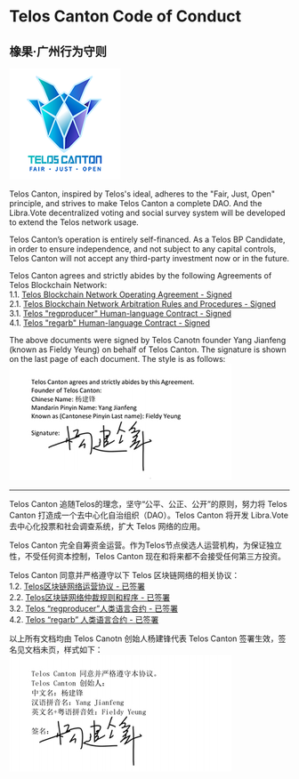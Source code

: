 # Telos Canton Code of Conduct
## 橡果·广州行为守则
![](https://raw.githubusercontent.com/Telos-Canton/TelosCanton-Docs/master/images/telos-canton-logo-slogan-200X200.png)

Telos Canton, inspired by Telos's ideal, adheres to the "Fair, Just, Open" principle,  and strives to make Telos Canton a complete DAO. And the Libra.Vote decentralized voting and social survey system will be developed to extend the Telos network usage.

Telos Canton’s operation is entirely self-financed. As a Telos BP Candidate, in order to ensure independence, and not subject to any capital controls, Telos Canton will not accept any third-party investment now or in the future.

Telos Canton agrees and strictly abides by the following Agreements of Telos Blockchain Network:  
1.1. [Telos Blockchain Network Operating Agreement - Signed](https://github.com/Telos-Canton/TelosCanton-Docs/blob/master/agreement/Telos_Blockchain_Network_Operating_Agreement_English.pdf)  
2.1. [Telos Blockchain Network Arbitration Rules and Procedures - Signed](https://github.com/Telos-Canton/TelosCanton-Docs/blob/master/agreement/Telos_Blockchain_Network_Arbitration_Rules_and_Procedures_English.pdf)  
3.1. [Telos "regproducer" Human-language Contract - Signed](https://github.com/Telos-Canton/TelosCanton-Docs/blob/master/agreement/Telos_regproducer_Human_language_Contract_English.pdf)  
4.1. [Telos "regarb" Human-language Contract - Signed](https://github.com/Telos-Canton/TelosCanton-Docs/blob/master/agreement/Telos_regarb_Human-language_Contract_English.pdf) 

The above documents were signed by Telos Canotn founder Yang Jianfeng (known as Fieldy Yeung) on behalf of Telos Canton. The signature is shown on the last page of each document. The style is as follows:   
![](https://raw.githubusercontent.com/Telos-Canton/TelosCanton-Docs/master/agreement/Telos_Canton_Founder_Signature_English.jpg)

---

Telos Canton 追随Telos的理念，坚守“公平、公正、公开”的原则，努力将 Telos Canton 打造成一个去中心化自治组织（DAO）。Telos Canton 将开发 Libra.Vote 去中心化投票和社会调查系统，扩大 Telos 网络的应用。

Telos Canton 完全自筹资金运营。作为Telos节点侯选人运营机构，为保证独立性，不受任何资本控制，Telos Canton 现在和将来都不会接受任何第三方投资。

Telos Canton 同意并严格遵守以下 Telos 区块链网络的相关协议：  
1.2. [Telos区块链网络运营协议 - 已签署](https://github.com/Telos-Canton/TelosCanton-Docs/blob/master/agreement/Telos_Blockchain_Network_Operating_Agreement_Chinese.pdf)  
2.2. [Telos区块链网络仲裁规则和程序 - 已签署](https://github.com/Telos-Canton/TelosCanton-Docs/blob/master/agreement/Telos_Blockchain_Network_Arbitration_Rules_and_Procedures_Chinese.pdf)  
3.2. [Telos “regproducer”人类语言合约 - 已签署](https://github.com/Telos-Canton/TelosCanton-Docs/blob/master/agreement/Telos_regproducer_Human-language_Contract_Chinese.pdf)  
4.2. [Telos “regarb” 人类语言合约 - 已签署](https://github.com/Telos-Canton/TelosCanton-Docs/blob/master/agreement/Telos_regarb_Human-language_Contract_Chinese.pdf)

以上所有文档均由 Telos Canotn 创始人杨建锋代表 Telos Canton 签署生效，签名见文档未页，样式如下：  
![](https://raw.githubusercontent.com/Telos-Canton/TelosCanton-Docs/master/agreement/Telos_Canton_Founder_Signature_Chinese.jpg)
